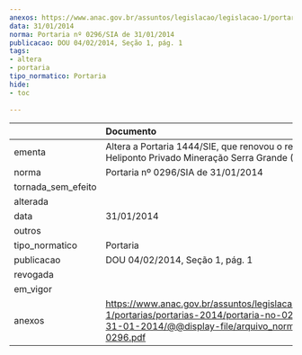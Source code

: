```yaml
---
anexos: https://www.anac.gov.br/assuntos/legislacao/legislacao-1/portarias/portarias-2014/portaria-no-0296-sia-de-31-01-2014/@@display-file/arquivo_norma/PA2014-0296.pdf
data: 31/01/2014
norma: Portaria nº 0296/SIA de 31/01/2014
publicacao: DOU 04/02/2014, Seção 1, pág. 1
tags:
- altera
- portaria
tipo_normatico: Portaria
hide: 
- toc 
 
---
```


|                    | Documento                                                                                                                                                         |
|:-------------------|:------------------------------------------------------------------------------------------------------------------------------------------------------------------|
| ementa             | Altera a Portaria 1444/SIE, que renovou o registro do Heliponto Privado Mineração Serra Grande (SJMS).                                                            |
| norma              | Portaria nº 0296/SIA de 31/01/2014                                                                                                                                |
| tornada_sem_efeito |                                                                                                                                                                   |
| alterada           |                                                                                                                                                                   |
| data               | 31/01/2014                                                                                                                                                        |
| outros             |                                                                                                                                                                   |
| tipo_normatico     | Portaria                                                                                                                                                          |
| publicacao         | DOU 04/02/2014, Seção 1, pág. 1                                                                                                                                   |
| revogada           |                                                                                                                                                                   |
| em_vigor           |                                                                                                                                                                   |
| anexos             | https://www.anac.gov.br/assuntos/legislacao/legislacao-1/portarias/portarias-2014/portaria-no-0296-sia-de-31-01-2014/@@display-file/arquivo_norma/PA2014-0296.pdf |